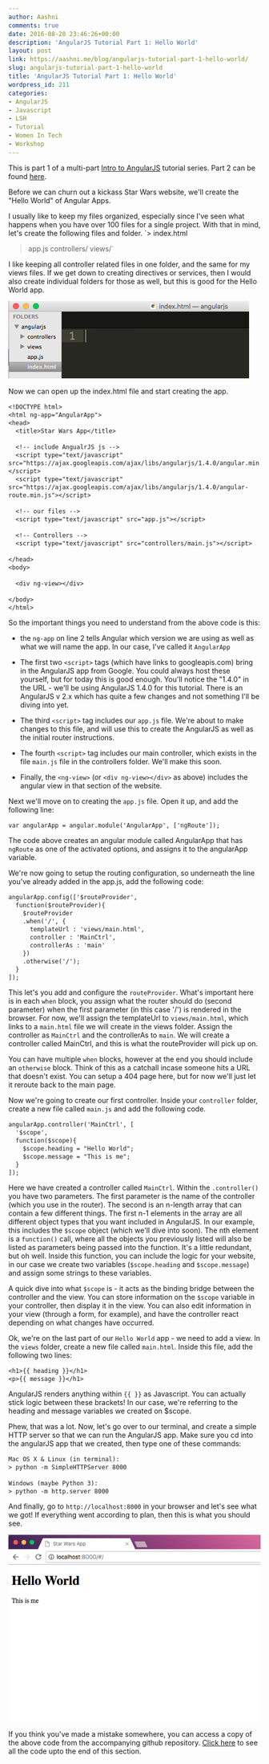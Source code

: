 ```yaml
---
author: Aashni
comments: true
date: 2016-08-20 23:46:26+00:00
description: 'AngularJS Tutorial Part 1: Hello World'
layout: post
link: https://aashni.me/blog/angularjs-tutorial-part-1-hello-world/
slug: angularjs-tutorial-part-1-hello-world
title: 'AngularJS Tutorial Part 1: Hello World'
wordpress_id: 211
categories:
- AngularJS
- Javascript
- LSH
- Tutorial
- Women In Tech
- Workshop
---
```


This is part 1 of a multi-part [Intro to AngularJS](https://aashni.me/blog/angularjs-an-introduction/) tutorial series. Part 2 can be found [here](https://aashni.me/blog/angularjs-tutorial-part-2-introducing-the-star-wars-api-and-angular-services).



Before we can churn out a kickass Star Wars website, we'll create the "Hello World" of Angular Apps.

I usually like to keep my files organized, especially since I've seen what happens when you have over 100 files for a single project. With that in mind, let's create the following files and folder.
`> index.html
> app.js
> controllers/
> views/`

I like keeping all controller related files in one folder, and the same for my views files. If we get down to creating directives or services, then I would also create individual folders for those as well, but this is good for the Hello World app.

[![AngularJS Initial Files](./angularjs_tutorial_files.png)](./angularjs_tutorial_files.png)

Now we can open up the index.html file and start creating the app.

    
    
    <!DOCTYPE html>
    <html ng-app="AngularApp">
    <head>
      <title>Star Wars App</title>
    
      <!-- include AngualrJS js -->
      <script type="text/javascript" src="https://ajax.googleapis.com/ajax/libs/angularjs/1.4.0/angular.min.js"></script>
      <script type="text/javascript" src="https://ajax.googleapis.com/ajax/libs/angularjs/1.4.0/angular-route.min.js"></script>
    
      <!-- our files -->
      <script type="text/javascript" src="app.js"></script>
    
      <!-- Controllers -->
      <script type="text/javascript" src="controllers/main.js"></script>
    
    </head>
    <body>
    
      <div ng-view></div>
    
    </body>
    </html>
    



So the important things you need to understand from the above code is this:


  * the `ng-app` on line 2 tells Angular which version we are using as well as what we will name the app. In our case, I've called it `AngularApp`


  * The first two `<script>` tags (which have links to googleapis.com) bring in the AngularJS app from Google. You could always host these yourself, but for today this is good enough. You'll notice the "1.4.0" in the URL - we'll be using AngularJS 1.4.0 for this tutorial. There is an AngularJS v 2.x which has quite a few changes and not something I'll be diving into yet.


  * The third `<script>` tag includes our `app.js` file. We're about to make changes to this file, and will use this to create the AngularJS as well as the initial router instructions.


  * The fourth `<script>` tag includes our main controller, which exists in the file `main.js` file in the controllers folder. We'll make this soon.


  * Finally, the `<ng-view>` (or `<div ng-view></div>` as above) includes the angular view in that section of the website.


Next we'll move on to creating the `app.js` file. Open it up, and add the following line:


    
    
    var angularApp = angular.module('AngularApp', ['ngRoute']);
    



The code above creates an angular module called AngularApp that has `ngRoute` as one of the activated options, and assigns it to the angularApp variable.

We're now going to setup the routing configuration, so underneath the line you've already added in the app.js, add the following code:


    
    
    angularApp.config(['$routeProvider',
      function($routeProvider){
        $routeProvider
        .when('/', {
          templateUrl : 'views/main.html',
          controller : 'MainCtrl',
          controllerAs : 'main'
        })
        .otherwise('/');
      }
    ]);
    



This let's you add and configure the `routeProvider`. What's important here is in each `when` block, you assign what the router should do (second parameter) when the first parameter (in this case '/') is rendered in the browser. For now, we'll assign the templateUrl to `views/main.html`, which links to a `main.html` file we will create in the views folder. Assign the controller as `MainCtrl` and the controllerAs to `main`. We will create a controller called MainCtrl, and this is what the routeProvider will pick up on.

You can have multiple `when` blocks, however at the end you should include an `otherwise` block. Think of this as a catchall incase someone hits a URL that doesn't exist. You can setup a 404 page here, but for now we'll just let it reroute back to the main page.

Now we're going to create our first controller. Inside your `controller` folder, create a new file called `main.js` and add the following code.


    
    
    angularApp.controller('MainCtrl', [ 
      '$scope',
      function($scope){
        $scope.heading = "Hello World";
        $scope.message = "This is me";
      }
    ]);
    


Here we have created a controller called `MainCtrl`. Within the `.controller()` you have two parameters. The first parameter is the name of the controller (which you use in the router). The second is an n-length array that can contain a few different things. The first n-1 elements in the array are all different object types that you want included in AngularJS. In our example, this includes the `$scope` object (which we'll dive into soon). The nth element is a `function()` call, where all the objects you previously listed will also be listed as parameters being passed into the function. It's a little redundant, but oh well. Inside this function, you can include the logic for your website, in our case we create two variables (`$scope.heading` and `$scope.message`) and assign some strings to these variables. 

A quick dive into what `$scope` is - it acts as the binding bridge between the controller and the view. You can store information on the `$scope` variable in your controller, then display it in the view. You can also edit information in your view (through a form, for example), and have the controller react depending on what changes have occurred. 

Ok, we're on the last part of our `Hello World` app - we need to add a view. In the `views` folder, create a new file called `main.html`. Inside this file, add the following two lines:


    
    
    <h1>{{ heading }}</h1>
    <p>{{ message }}</h1>
    



AngularJS renders anything within `{{ }}` as Javascript. You can actually stick logic between these brackets! In our case, we're referring to the heading and message variables we created on $scope.

Phew, that was a lot. Now, let's go over to our terminal, and create a simple HTTP server so that we can run the AngularJS app. Make sure you cd into the angularJS app that we created, then type one of these commands:


    
    
    Mac OS X & Linux (in terminal):
    > python -m SimpleHTTPServer 8000
    
    Windows (maybe Python 3):
    > python -m http.server 8000
    



And finally, go to `http://localhost:8000` in your browser and let's see what we got! If everything went according to plan, then this is what you should see.

[![AngularJS Tutorial Hello World](./angularjs-hello-world.png)](./angularjs-hello-world.png)

If you think you've made a mistake somewhere, you can access a copy of the above code from the accompanying github repository. [Click here](https://github.com/aashnisshah/lsh_angularjs_tutorial/commit/14dc5a4ac18510dc53906b8d162b91c9860abc66) to see all the code upto the end of this section.
